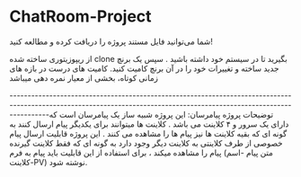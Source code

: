 # ChatRoom-Project


شما می‌توانید فایل مستند پروژه را دریافت کرده و مطالعه کنید!

از ریپوزیتوری ساخته شده clone بگیرید تا در سیستم خود داشته باشید . سپس یک برنچ جدید ساخته  و تغییرات خود را در آن برنچ کامیت کنید. کامیت های درست در بازه های زمانی کوتاه، بخشی از معیار نمره دهی میباشد

-----------------------------------------------------------------------------------------------------------------------------------------------------------------------توضیحات پروژه پیامرسان:
این پروژه شبیه ساز یک پیامرسان است که دارای یک سرور و ۴ کلاینت می باشد . 
کلاینت ها میتوانند برای یکدیگر پیام ارسال کنند به گونه ای که بقیه کلاینت ها نیز پیام ها را مشاهده می کنند . 
این پروژه قابلیت ارسال پیام خصوصی از طرف کلاینتی به کلاینت دیگر وجود دارد به گونه ای که فقط کلاینت گیرنده پیام را مشاهده میکند ، 
برای استفاده از این قابلیت باید پیام به فرم (متن پیام -اسم کلاینت-PV) نوشته شود.
